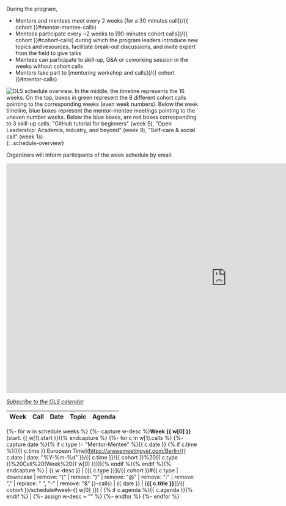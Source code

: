 During the program,

- Mentors and mentees meet every 2 weeks [for a 30 minutes call](/{{ cohort }}#mentor-mentee-calls)
- Mentees participate every ~2 weeks to [90-minutes cohort calls](/{{ cohort }}#cohort-calls) during which the program leaders introduce new topics and resources, facilitate break-out discussions, and invite expert from the field to give talks
- Mentees can participate to skill-up, Q&A or coworking session in the weeks without cohort calls
- Mentors take part to [mentoring workshop and calls](/{{ cohort }}#mentor-calls)

![OLS schedule overview. In the middle, the timeline represents the 16 weeks. On the top, boxes in green represent the 8 different cohort calls pointing to the corresponding weeks (even week numbers). Below the week timeline, blue boxes represent the mentor-mentee meetings pointing to the uneven number weeks. Below the blue boxes, are red boxes corresponding to 3 skill-up calls: "GitHub tutorial for beginners" (week 5), "Open Leadership: Academia, industry, and beyond" (week 9), "Self-care & social call" (week 1s)](/images/schedule.png){: .schedule-overview}

Organizers will inform participants of the week schedule by email.

<iframe src="https://calendar.google.com/calendar/embed?height=400&amp;wkst=1&amp;bgcolor=%23ffffff&amp;ctz=Europe%2FParis&amp;src=b3BlbmxpZmVzY2lAZ21haWwuY29t&amp;color=%23EF6C00&amp;mode=AGENDA&amp;showNav=0&amp;showTitle=0&amp;showPrint=0&amp;showTabs=1&amp;showCalendars=0" style="border-width:0" width="1152" height="600" frameborder="0" scrolling="no"></iframe>

[<i class="fas fa-calendar-plus"></i> *Subscribe to the OLS calendar*](https://calendar.google.com/calendar?cid=b3BlbmxpZmVzY2lAZ21haWwuY29t)

<!-- Any modification of the content should be done in the _data/ols-X-schedule.yaml file -->

| Week | Call | Date | Topic | Agenda |
|------|------|------|-------|--------|
{%- for w in schedule.weeks %}
{%- capture w-desc %}**Week {{ w[0] }}** (start. {{ w[1].start }}){% endcapture %}
{%- for c in w[1].calls %}
{%- capture date %}{% if c.type != "Mentor-Mentee" %}{{ c.date }} {% if c.time %}([{{ c.time }} European Time](https://arewemeetingyet.com/Berlin/{{ c.date | date: "%Y-%m-%d" }}/{{ c.time }}/{{ cohort }}%20{{ c.type }}%20Call%20(Week%20{{ w[0] }}))){% endif %}{% endif %}{% endcapture %}
| {{ w-desc }} | [{{ c.type }}](/{{ cohort }}#{{ c.type | downcase | remove: "(" | remove: ")" | remove: "@" | remove: ":" | remove: "," | replace: " ", "-" | remove: "&"  }}-calls) | {{ date }} | [**{{ c.title }}**](/{{ cohort }}/schedule#week-{{ w[0] }}) | {% if c.agenda %}{{ c.agenda }}{% endif %} |
{%- assign w-desc = "" %}
{%- endfor %}
{%- endfor %}

<script type="application/ld+json" >
{
  "@context": "https://schema.org",
  "@id": "https://openlifesci.org/ols-6/schedule/",
  "@type": "Course",
  "dct:conformsTo": "https://bioschemas.org/profiles/Course/0.9-DRAFT-2020_12_08",
  "description":  "{{site.description}}",
  "hasCourseInstance": [
    {
      "@context": "https://schema.org",
      "@type": "CourseInstance",
      "dct:conformsTo": "https://bioschemas.org/profiles/CourseInstance/0.8-DRAFT-2020_10_06",
      "courseMode": "Welcome to OLS",
      "endDate": "2022-10-05",
      "location": "online",
      "startDate": "2022-09-27"
    },
    {
      "@context": "https://schema.org",
      "@type": "CourseInstance",
      "dct:conformsTo": "https://bioschemas.org/profiles/CourseInstance/0.8-DRAFT-2020_10_06",
      "courseMode": "Tooling and roadmapping for Open projects",
      "endDate": "",
      "location": "online",
      "startDate": "2022-10-12"
    },
    {
      "@context": "https://schema.org",
      "@type": "CourseInstance",
      "dct:conformsTo": "https://bioschemas.org/profiles/CourseInstance/0.8-DRAFT-2020_10_06",
      "courseMode": "Open Science I: Project Development and Introduction to Working Open",
      "endDate": "",
      "location": "online",
      "startDate": "2022-10-25"
    },
    {
      "@context": "https://schema.org",
      "@type": "CourseInstance",
      "dct:conformsTo": "https://bioschemas.org/profiles/CourseInstance/0.8-DRAFT-2020_10_06",
      "courseMode": "Community design for inclusivity",
      "endDate": "",
      "location": "online",
      "startDate": "2022-11-09"
    },
    {
      "@context": "https://schema.org",
      "@type": "CourseInstance",
      "dct:conformsTo": "https://bioschemas.org/profiles/CourseInstance/0.8-DRAFT-2020_10_06",
      "courseMode": "Open Science II: Knowledge Dissemination",
      "endDate": "",
      "location": "online",
      "startDate": "2022-11-22"
    },
    {
      "@context": "https://schema.org",
      "@type": "CourseInstance",
      "dct:conformsTo": "https://bioschemas.org/profiles/CourseInstance/0.8-DRAFT-2020_10_06",
      "courseMode": "Diversity and Inclusion & Ally skills",
      "endDate": "",
      "location": "online",
      "startDate": "2022-12-07"
    },
    {
      "@context": "https://schema.org",
      "@type": "CourseInstance",
      "dct:conformsTo": "https://bioschemas.org/profiles/CourseInstance/0.8-DRAFT-2020_10_06",
      "courseMode": "Open Science III: Next steps - applying FAIR research principles",
      "endDate": "",
      "location": "online",
      "startDate": "2022-12-20"
    },
    {
      "@context": "https://schema.org",
      "@type": "CourseInstance",
      "dct:conformsTo": "https://bioschemas.org/profiles/CourseInstance/0.8-DRAFT-2020_10_06",
      "courseMode": "Final presentations & Graduation",
      "endDate": "2023-01-18",
      "location": "online",
      "startDate": "2023-01-17"
    }
  ],
  "keywords": "OLS, Working Open, Cohorts",
  "name": "Cohorts Call"
}
</script >

